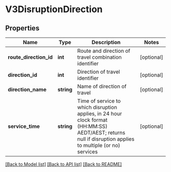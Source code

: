 # V3DisruptionDirection

## Properties
Name | Type | Description | Notes
------------ | ------------- | ------------- | -------------
**route_direction_id** | **int** | Route and direction of travel combination identifier | [optional] 
**direction_id** | **int** | Direction of travel identifier | [optional] 
**direction_name** | **string** | Name of direction of travel | [optional] 
**service_time** | **string** | Time of service to which disruption applies, in 24 hour clock format (HH:MM:SS) AEDT/AEST; returns null if disruption applies to multiple (or no) services | [optional] 

[[Back to Model list]](../README.md#documentation-for-models) [[Back to API list]](../README.md#documentation-for-api-endpoints) [[Back to README]](../README.md)


